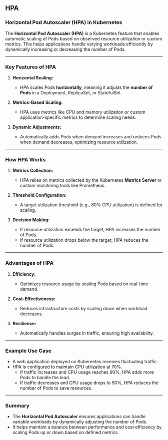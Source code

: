 HPA
----- 
### **Horizontal Pod Autoscaler (HPA) in Kubernetes**  

The **Horizontal Pod Autoscaler (HPA)** is a Kubernetes feature that enables automatic scaling of Pods based on observed resource utilization or custom metrics. This helps applications handle varying workloads efficiently by dynamically increasing or decreasing the number of Pods.  

---

### **Key Features of HPA**  
1. **Horizontal Scaling:**  
   - HPA scales Pods **horizontally**, meaning it adjusts the **number of Pods** in a Deployment, ReplicaSet, or StatefulSet.  

2. **Metrics-Based Scaling:**  
   - HPA uses metrics like CPU and memory utilization or custom application-specific metrics to determine scaling needs.  

3. **Dynamic Adjustments:**  
   - Automatically adds Pods when demand increases and reduces Pods when demand decreases, optimizing resource utilization.  

---

### **How HPA Works**  

1. **Metrics Collection:**  
   - HPA relies on metrics collected by the Kubernetes **Metrics Server** or custom monitoring tools like Prometheus.  

2. **Threshold Configuration:**  
   - A target utilization threshold (e.g., 80% CPU utilization) is defined for scaling.  

3. **Decision Making:**  
   - If resource utilization exceeds the target, HPA increases the number of Pods.  
   - If resource utilization drops below the target, HPA reduces the number of Pods.  

---

### **Advantages of HPA**  
1. **Efficiency:**  
   - Optimizes resource usage by scaling Pods based on real-time demand.  

2. **Cost-Effectiveness:**  
   - Reduces infrastructure costs by scaling down when workload decreases.  

3. **Resilience:**  
   - Automatically handles surges in traffic, ensuring high availability.  

---

### **Example Use Case**  
- A web application deployed on Kubernetes receives fluctuating traffic.  
- HPA is configured to maintain CPU utilization at 70%.  
  - If traffic increases and CPU usage reaches 90%, HPA adds more Pods to handle the load.  
  - If traffic decreases and CPU usage drops to 50%, HPA reduces the number of Pods to save resources.  

---

### **Summary**  
- The **Horizontal Pod Autoscaler** ensures applications can handle variable workloads by dynamically adjusting the number of Pods.  
- It helps maintain a balance between performance and cost efficiency by scaling Pods up or down based on defined metrics.  
